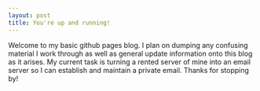 ```yaml
---
layout: post
title: You're up and running!
---
```


Welcome to my basic github pages blog. I plan on dumping any confusing material I work through as well as general update information onto this blog as it arises. My current task is turning a rented server of mine into an email server so I can establish and maintain a private email. Thanks for stopping by!
